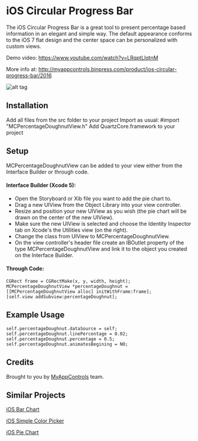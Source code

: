 # iOS Circular Progress Bar
The iOS Circular Progress Bar is a great tool to present percentage based information in an elegant and simple way. The default appearance conforms to the iOS 7 flat design and the center space can be personalized with custom views.

Demo video: https://www.youtube.com/watch?v=LRqptLlqtnM

More info at: http://myappcontrols.binpress.com/product/ios-circular-progress-bar/2016

![alt tag](http://myappcontrols.binpress.com/images/stores/store30934/captura-de-tela-2014-09-08-às-9.39.09-am.png)

## Installation

Add all files from the src folder to your project
Import as usual: #import "MCPercentageDoughnutView.h"
Add QuartzCore.framework to your project

## Setup

MCPercentageDoughnutView can be added to your view either from the Interface Builder or through code.

#### Interface Builder (Xcode 5):

* Open the Storyboard or Xib file you want to add the pie chart to.
* Drag a new UIView from the Object Library into your view controller.
* Resize and position your new UIView as you wish (the pie chart will be drawn on the center of the new UIView).
* Make sure the new UIView is selected and choose the Identity Inspector tab on Xcode's the Utilities view (on the right).
* Change the class from UIView to MCPercentageDoughnutView.
* On the view controller's header file create an IBOutlet property of the type MCPercentageDoughnutView and link it to the object you created on the Interface Builder.

#### Through Code:
```
CGRect frame = CGRectMake(x, y, width, height);
MCPercentageDoughnutView *percentageDoughnut = [[MCPercentageDoughnutView alloc] initWithFrame:frame];
[self.view addSubview:percentageDoughnut];
```

## Example Usage
```
self.percentageDoughnut.dataSource = self;
self.percentageDoughnut.linePercentage = 0.02;
self.percentageDoughnut.percentage = 0.5;
self.percentageDoughnut.animatesBegining = NO;
```

## Credits
Brought to you by [MyAppControls](http://www.binpress.com/profile/myappcontrols/30934) team.

## Similar Projects

[iOS Bar Chart](https://github.com/vinicius-a-ro/ios-bar-chart-view)

[iOS Simple Color Picker](https://github.com/vinicius-a-ro/ios-color-picker)

[iOS Pie Chart](https://github.com/vinicius-a-ro/ios-pie-chart-view)
